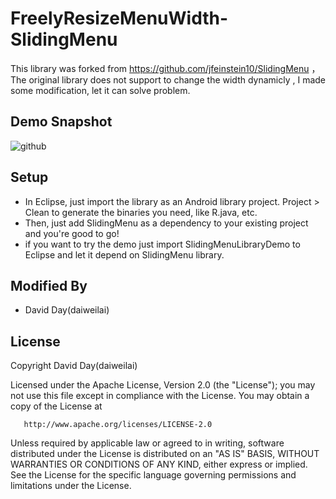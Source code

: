 FreelyResizeMenuWidth-SlidingMenu
=================================

This library was forked from https://github.com/jfeinstein10/SlidingMenu ，The original library does not support to change the width dynamicly , I made some modification, let it can solve problem.

Demo Snapshot  
----------------------------------- 
![github](https://github.com/daiweilai/FreelyResizeMenuWidth-SlidingMenu/blob/master/demo.gif "github")

Setup
----------------------------------- 
* In Eclipse, just import the library as an Android library project. Project > Clean to generate the binaries 
you need, like R.java, etc.
* Then, just add SlidingMenu as a dependency to your existing project and you're good to go!
* if you want to try the demo just import SlidingMenuLibraryDemo to Eclipse and let it depend on SlidingMenu library.

Modified By
------------
* David Day(daiweilai)

License  
----------------------------------- 
Copyright David Day(daiweilai)

   Licensed under the Apache License, Version 2.0 (the "License");
   you may not use this file except in compliance with the License.
   You may obtain a copy of the License at

       http://www.apache.org/licenses/LICENSE-2.0

   Unless required by applicable law or agreed to in writing, software
   distributed under the License is distributed on an "AS IS" BASIS,
   WITHOUT WARRANTIES OR CONDITIONS OF ANY KIND, either express or implied.
   See the License for the specific language governing permissions and
   limitations under the License.
